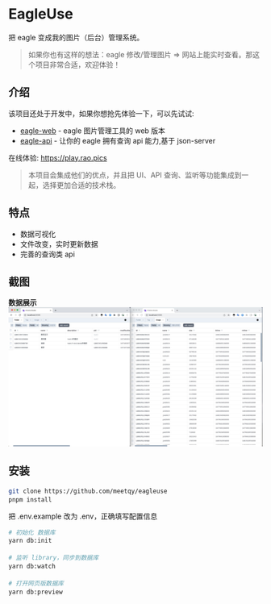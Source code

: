 # EagleUse

把 eagle 变成我的图片（后台）管理系统。

> 如果你也有这样的想法：eagle 修改/管理图片 => 网站上能实时查看。那这个项目非常合适，欢迎体验！

## 介绍

该项目还处于开发中，如果你想抢先体验一下，可以先试试:

- [eagle-web](https://github.com/meetqy/eagle-web) - eagle 图片管理工具的 web 版本
- [eagle-api](https://github.com/meetqy/eagle-api) - 让你的 eagle 拥有查询 api 能力,基于 json-server

在线体验: https://play.rao.pics

> 本项目会集成他们的优点，并且把 UI、API 查询、监听等功能集成到一起，选择更加合适的技术栈。

## 特点

- 数据可视化
- 文件改变，实时更新数据
- 完善的查询类 api

## 截图

**数据展示**
![](./readme/1.jpg)

## 安装

```sh
git clone https://github.com/meetqy/eagleuse
pnpm install
```

把 .env.example 改为 .env，正确填写配置信息

```sh
# 初始化 数据库
yarn db:init

# 监听 library，同步到数据库
yarn db:watch

# 打开网页版数据库
yarn db:preview
```
